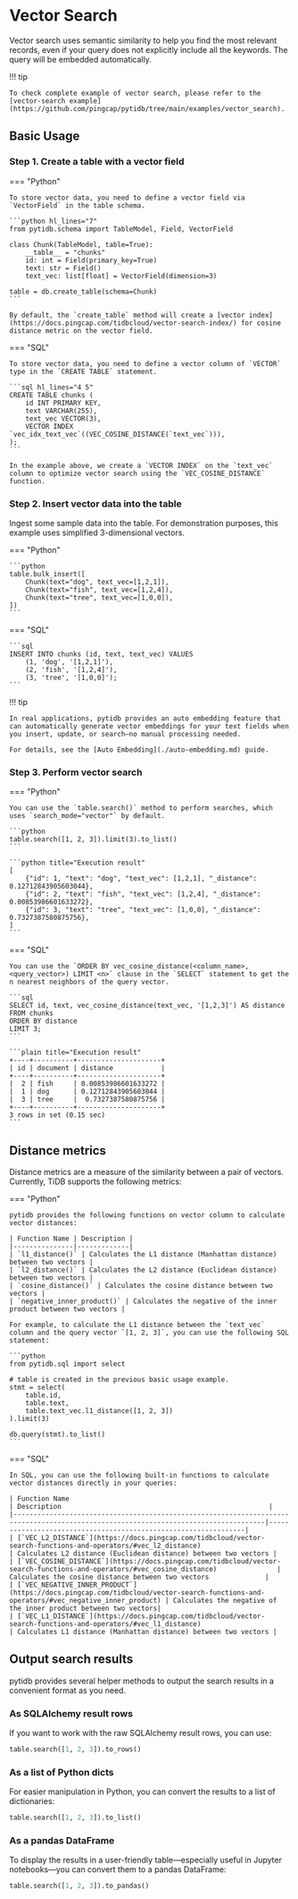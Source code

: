 # Vector Search

Vector search uses semantic similarity to help you find the most relevant records, even if your query does not explicitly include all the keywords. The query will be embedded automatically.

!!! tip

    To check complete example of vector search, please refer to the [vector-search example](https://github.com/pingcap/pytidb/tree/main/examples/vector_search).


## Basic Usage

### Step 1. Create a table with a vector field

=== "Python"

    To store vector data, you need to define a vector field via `VectorField` in the table schema.

    ```python hl_lines="7"
    from pytidb.schema import TableModel, Field, VectorField

    class Chunk(TableModel, table=True):
        __table__ = "chunks"
        id: int = Field(primary_key=True)
        text: str = Field()
        text_vec: list[float] = VectorField(dimension=3)

    table = db.create_table(schema=Chunk)
    ```

    By default, the `create_table` method will create a [vector index](https://docs.pingcap.com/tidbcloud/vector-search-index/) for cosine distance metric on the vector field.

=== "SQL"

    To store vector data, you need to define a vector column of `VECTOR` type in the `CREATE TABLE` statement.

    ```sql hl_lines="4 5"
    CREATE TABLE chunks (
        id INT PRIMARY KEY,
        text VARCHAR(255),
        text_vec VECTOR(3),
        VECTOR INDEX `vec_idx_text_vec`((VEC_COSINE_DISTANCE(`text_vec`))),
    );
    ```

    In the example above, we create a `VECTOR INDEX` on the `text_vec` column to optimize vector search using the `VEC_COSINE_DISTANCE` function.


### Step 2. Insert vector data into the table

Ingest some sample data into the table. For demonstration purposes, this example uses simplified 3-dimensional vectors.

=== "Python"

    ```python
    table.bulk_insert([
        Chunk(text="dog", text_vec=[1,2,1]),
        Chunk(text="fish", text_vec=[1,2,4]),
        Chunk(text="tree", text_vec=[1,0,0]),
    ])
    ```

=== "SQL"

    ```sql
    INSERT INTO chunks (id, text, text_vec) VALUES
        (1, 'dog', '[1,2,1]'),
        (2, 'fish', '[1,2,4]'),
        (3, 'tree', '[1,0,0]');
    ```

!!! tip

    In real applications, pytidb provides an auto embedding feature that can automatically generate vector embeddings for your text fields when you insert, update, or search—no manual processing needed.

    For details, see the [Auto Embedding](./auto-embedding.md) guide.  

### Step 3. Perform vector search

=== "Python"

    You can use the `table.search()` method to perform searches, which uses `search_mode="vector"` by default.

    ```python
    table.search([1, 2, 3]).limit(3).to_list()
    ```

    ```python title="Execution result"
    [
        {"id": 1, "text": "dog", "text_vec": [1,2,1], "_distance": 0.12712843905603044},
        {"id": 2, "text": "fish", "text_vec": [1,2,4], "_distance": 0.00853986601633272},
        {"id": 3, "text": "tree", "text_vec": [1,0,0], "_distance": 0.7327387580875756},
    ]
    ```


=== "SQL"

    You can use the `ORDER BY vec_cosine_distance(<column_name>, <query_vector>) LIMIT <n>` clause in the `SELECT` statement to get the n nearest neighbors of the query vector.

    ```sql
    SELECT id, text, vec_cosine_distance(text_vec, '[1,2,3]') AS distance
    FROM chunks
    ORDER BY distance
    LIMIT 3;
    ```

    ```plain title="Execution result"
    +----+----------+---------------------+
    | id | document | distance            |
    +----+----------+---------------------+
    |  2 | fish     | 0.00853986601633272 |
    |  1 | dog      | 0.12712843905603044 |
    |  3 | tree     |  0.7327387580875756 |
    +----+----------+---------------------+
    3 rows in set (0.15 sec)
    ```

## Distance metrics

Distance metrics are a measure of the similarity between a pair of vectors. Currently, TiDB supports the following metrics:

=== "Python"

    pytidb provides the following functions on vector column to calculate vector distances:

    | Function Name | Description |
    |---------------|-------------|
    | `l1_distance()` | Calculates the L1 distance (Manhattan distance) between two vectors |
    | `l2_distance()` | Calculates the L2 distance (Euclidean distance) between two vectors |
    | `cosine_distance()` | Calculates the cosine distance between two vectors |
    | `negative_inner_product()` | Calculates the negative of the inner product between two vectors |

    For example, to calculate the L1 distance between the `text_vec` column and the query vector `[1, 2, 3]`, you can use the following SQL statement:

    ```python
    from pytidb.sql import select

    # table is created in the previous basic usage example.
    stmt = select(
        table.id,
        table.text,
        table.text_vec.l1_distance([1, 2, 3])
    ).limit(3)

    db.query(stmt).to_list()
    ```

=== "SQL"

    In SQL, you can use the following built-in functions to calculate vector distances directly in your queries:

    | Function Name                                                                                                                        | Description                                                    |
    |-------------------------------------------------------------------------------------------------------------------------------------|----------------------------------------------------------------|
    | [`VEC_L2_DISTANCE`](https://docs.pingcap.com/tidbcloud/vector-search-functions-and-operators/#vec_l2_distance)                       | Calculates L2 distance (Euclidean distance) between two vectors |
    | [`VEC_COSINE_DISTANCE`](https://docs.pingcap.com/tidbcloud/vector-search-functions-and-operators/#vec_cosine_distance)               | Calculates the cosine distance between two vectors              |
    | [`VEC_NEGATIVE_INNER_PRODUCT`](https://docs.pingcap.com/tidbcloud/vector-search-functions-and-operators/#vec_negative_inner_product) | Calculates the negative of the inner product between two vectors|
    | [`VEC_L1_DISTANCE`](https://docs.pingcap.com/tidbcloud/vector-search-functions-and-operators/#vec_l1_distance)                       | Calculates L1 distance (Manhattan distance) between two vectors |


## Output search results

pytidb provides several helper methods to output the search results in a convenient format as you need.
### As SQLAlchemy result rows

If you want to work with the raw SQLAlchemy result rows, you can use:

```python
table.search([1, 2, 3]).to_rows()
```

### As a list of Python dicts

For easier manipulation in Python, you can convert the results to a list of dictionaries:

```python
table.search([1, 2, 3]).to_list()
```

### As a pandas DataFrame

To display the results in a user-friendly table—especially useful in Jupyter notebooks—you can convert them to a pandas DataFrame:

```python
table.search([1, 2, 3]).to_pandas()
```
